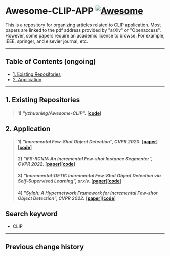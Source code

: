 # Awesome-CLIP-APP [![Awesome](https://cdn.rawgit.com/sindresorhus/awesome/d7305f38d29fed78fa85652e3a63e154dd8e8829/media/badge.svg)](https://github.com/zhukaii/Awesome-CLIP-APP/)

This is a repository for organizing articles related to CLIP application. Most papers are linked to the pdf address provided by "arXiv" or "Openaccess". However, some papers require an academic license to browse. For example, IEEE, springer, and elsevier journal, etc.

---

## Table of Contents (ongoing)

- [1. Existing Repositories](#1-Existing)
- [2. Application](#3-Application)

---

## 1. Existing Repositories

> #### 1) *"yzhuoning/Awesome-CLIP".* [[code](https://github.com/yzhuoning/Awesome-CLIP)]


## 2. Application

> #### 1) *"Incremental Few-Shot Object Detection", CVPR 2020.* [[paper](https://arxiv.org/pdf/2003.04668.pdf)][[code](https://github.com/leokarlin/LaSO)]
> #### 2) *"iFS-RCNN: An Incremental Few-shot Instance Segmenter", CVPR 2022.* [[paper](https://arxiv.org/pdf/2205.15562.pdf)][[code](https://github.com/ducminhkhoi/iFS-RCNN)]
> #### 3) *"Incremental-DETR: Incremental Few-Shot Object Detection via Self-Supervised Learning", arxiv.* [[paper](https://arxiv.org/pdf/2205.04042.pdf)][[code](https://github.com/ducminhkhoi/iFS-RCNN)]
> #### 4) *"Sylph: A Hypernetwork Framework for Incremental Few-shot Object Detection", CVPR 2022.* [[paper](https://arxiv.org/pdf/2203.13903.pdf)][[code](https://github.com/ducminhkhoi/iFS-RCNN)]


## Search keyword

- CLIP

---

## Previous change history
